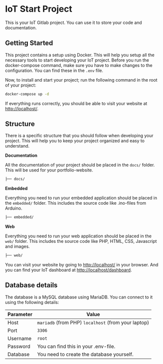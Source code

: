 # IoT Start Project

This is your IoT Gitlab project. You can use it to store your code and documentation. 

## Getting Started

This project contains a setup using Docker. This will help you setup all the necessary tools to start developing your IoT project.
Before you run the docker-compose command, make sure you have to make changes to the configuration. You can find these in
the `.env` file.

Now, to install and start your project; run the following command in the root of your project:

```bash
docker-compose up -d
```

If everything runs correctly, you should be able to visit your website at [http://localhost/](http://localhost/).

## Structure

There is a specific structure that you should follow when developing your project. This will help you to keep your project organized and easy to understand.

**Documentation**

All the documentation of your project should be placed in the `docs/` folder. This will be used for your portfolio-website.

```bash
├── docs/
```


**Embedded**

Everything you need to run your embedded application should be placed in the `embedded/` folder. This includes the source code like .ino-files from Arduino.

```bash
├── embedded/
```


**Web**

Everything you need to run your web application should be placed in the `web/` folder. This includes the source code like PHP, HTML, CSS, Javascript and images.

```bash
├── web/
```

You can visit your website by going to [http://localhost/](http://localhost/) in your browser. And you can find your IoT dashboard at [http://localhost/dashboard](http://localhost/dashboard).

## Database details

The database is a MySQL database using MariaDB. You can connect to it using the following details:

| Parameter | Value |
| --- | --- |
| Host | `mariadb` (from PHP) `localhost` (from your laptop) |
| Port | `3306` |
| Username | `root` |
| Password | You can find this in your .env-file. |
| Database | You need to create the database yourself. |